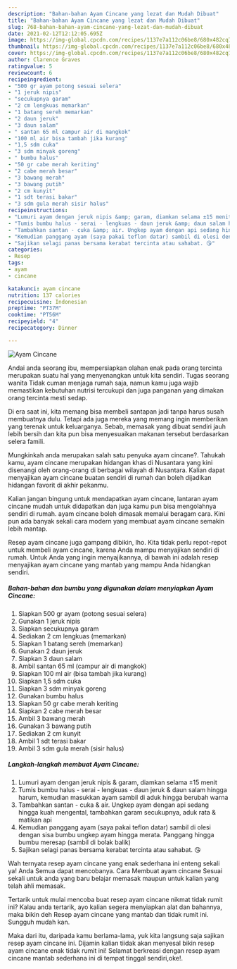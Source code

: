 ```yaml
---
description: "Bahan-bahan Ayam Cincane yang lezat dan Mudah Dibuat"
title: "Bahan-bahan Ayam Cincane yang lezat dan Mudah Dibuat"
slug: 768-bahan-bahan-ayam-cincane-yang-lezat-dan-mudah-dibuat
date: 2021-02-12T12:12:05.695Z
image: https://img-global.cpcdn.com/recipes/1137e7a112c06be8/680x482cq70/ayam-cincane-foto-resep-utama.jpg
thumbnail: https://img-global.cpcdn.com/recipes/1137e7a112c06be8/680x482cq70/ayam-cincane-foto-resep-utama.jpg
cover: https://img-global.cpcdn.com/recipes/1137e7a112c06be8/680x482cq70/ayam-cincane-foto-resep-utama.jpg
author: Clarence Graves
ratingvalue: 5
reviewcount: 6
recipeingredient:
- "500 gr ayam potong sesuai selera"
- "1 jeruk nipis"
- "secukupnya garam"
- "2 cm lengkuas memarkan"
- "1 batang sereh memarkan"
- "2 daun jeruk"
- "3 daun salam"
- " santan 65 ml campur air di mangkok"
- "100 ml air bisa tambah jika kurang"
- "1,5 sdm cuka"
- "3 sdm minyak goreng"
- " bumbu halus"
- "50 gr cabe merah keriting"
- "2 cabe merah besar"
- "3 bawang merah"
- "3 bawang putih"
- "2 cm kunyit"
- "1 sdt terasi bakar"
- "3 sdm gula merah sisir halus"
recipeinstructions:
- "Lumuri ayam dengan jeruk nipis &amp; garam, diamkan selama ±15 menit"
- "Tumis bumbu halus - serai - lengkuas - daun jeruk &amp; daun salam hingga harum, kemudian masukkan ayam sambil di aduk hingga berubah warna"
- "Tambahkan santan - cuka &amp; air. Ungkep ayam dengan api sedang hingga kuah mengental, tambahkan garam secukupnya, aduk rata &amp; matikan api"
- "Kemudian panggang ayam (saya pakai teflon datar) sambil di olesi dengan sisa bumbu ungkep ayam hingga merata. Panggang hingga bumbu meresap (sambil di bolak balik)"
- "Sajikan selagi panas bersama kerabat tercinta atau sahabat. 😘"
categories:
- Resep
tags:
- ayam
- cincane

katakunci: ayam cincane 
nutrition: 137 calories
recipecuisine: Indonesian
preptime: "PT37M"
cooktime: "PT56M"
recipeyield: "4"
recipecategory: Dinner

---
```



![Ayam Cincane](https://img-global.cpcdn.com/recipes/1137e7a112c06be8/680x482cq70/ayam-cincane-foto-resep-utama.jpg)

Andai anda seorang ibu, mempersiapkan olahan enak pada orang tercinta merupakan suatu hal yang menyenangkan untuk kita sendiri. Tugas seorang  wanita Tidak cuman menjaga rumah saja, namun kamu juga wajib memastikan kebutuhan nutrisi tercukupi dan juga panganan yang dimakan orang tercinta mesti sedap.

Di era  saat ini, kita memang bisa membeli santapan jadi tanpa harus susah membuatnya dulu. Tetapi ada juga mereka yang memang ingin memberikan yang terenak untuk keluarganya. Sebab, memasak yang dibuat sendiri jauh lebih bersih dan kita pun bisa menyesuaikan makanan tersebut berdasarkan selera famili. 



Mungkinkah anda merupakan salah satu penyuka ayam cincane?. Tahukah kamu, ayam cincane merupakan hidangan khas di Nusantara yang kini disenangi oleh orang-orang di berbagai wilayah di Nusantara. Kalian dapat menyajikan ayam cincane buatan sendiri di rumah dan boleh dijadikan hidangan favorit di akhir pekanmu.

Kalian jangan bingung untuk mendapatkan ayam cincane, lantaran ayam cincane mudah untuk didapatkan dan juga kamu pun bisa mengolahnya sendiri di rumah. ayam cincane boleh dimasak memalui beragam cara. Kini pun ada banyak sekali cara modern yang membuat ayam cincane semakin lebih mantap.

Resep ayam cincane juga gampang dibikin, lho. Kita tidak perlu repot-repot untuk membeli ayam cincane, karena Anda mampu menyajikan sendiri di rumah. Untuk Anda yang ingin menyajikannya, di bawah ini adalah resep menyajikan ayam cincane yang mantab yang mampu Anda hidangkan sendiri.

<!--inarticleads1-->

##### Bahan-bahan dan bumbu yang digunakan dalam menyiapkan Ayam Cincane:

1. Siapkan 500 gr ayam (potong sesuai selera)
1. Gunakan 1 jeruk nipis
1. Siapkan secukupnya garam
1. Sediakan 2 cm lengkuas (memarkan)
1. Siapkan 1 batang sereh (memarkan)
1. Gunakan 2 daun jeruk
1. Siapkan 3 daun salam
1. Ambil  santan 65 ml (campur air di mangkok)
1. Siapkan 100 ml air (bisa tambah jika kurang)
1. Siapkan 1,5 sdm cuka
1. Siapkan 3 sdm minyak goreng
1. Gunakan  bumbu halus
1. Siapkan 50 gr cabe merah keriting
1. Siapkan 2 cabe merah besar
1. Ambil 3 bawang merah
1. Gunakan 3 bawang putih
1. Sediakan 2 cm kunyit
1. Ambil 1 sdt terasi bakar
1. Ambil 3 sdm gula merah (sisir halus)




<!--inarticleads2-->

##### Langkah-langkah membuat Ayam Cincane:

1. Lumuri ayam dengan jeruk nipis &amp; garam, diamkan selama ±15 menit
1. Tumis bumbu halus - serai - lengkuas - daun jeruk &amp; daun salam hingga harum, kemudian masukkan ayam sambil di aduk hingga berubah warna
1. Tambahkan santan - cuka &amp; air. Ungkep ayam dengan api sedang hingga kuah mengental, tambahkan garam secukupnya, aduk rata &amp; matikan api
1. Kemudian panggang ayam (saya pakai teflon datar) sambil di olesi dengan sisa bumbu ungkep ayam hingga merata. Panggang hingga bumbu meresap (sambil di bolak balik)
1. Sajikan selagi panas bersama kerabat tercinta atau sahabat. 😘




Wah ternyata resep ayam cincane yang enak sederhana ini enteng sekali ya! Anda Semua dapat mencobanya. Cara Membuat ayam cincane Sesuai sekali untuk anda yang baru belajar memasak maupun untuk kalian yang telah ahli memasak.

Tertarik untuk mulai mencoba buat resep ayam cincane nikmat tidak rumit ini? Kalau anda tertarik, ayo kalian segera menyiapkan alat dan bahannya, maka bikin deh Resep ayam cincane yang mantab dan tidak rumit ini. Sungguh mudah kan. 

Maka dari itu, daripada kamu berlama-lama, yuk kita langsung saja sajikan resep ayam cincane ini. Dijamin kalian tiidak akan menyesal bikin resep ayam cincane enak tidak rumit ini! Selamat berkreasi dengan resep ayam cincane mantab sederhana ini di tempat tinggal sendiri,oke!.

